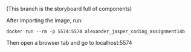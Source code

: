 (This branch is the storyboard full of components)

After importing the image, run:

`docker run --rm -p 5574:5574 alexander_jasper_coding_assignment14b`

Then open a browser tab and go to localhost:5574